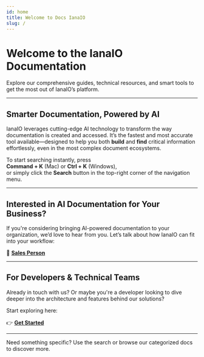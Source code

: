 ```yaml
---
id: home
title: Welcome to Docs IanaIO
slug: /
---
```


# Welcome to the IanaIO Documentation

Explore our comprehensive guides, technical resources, and smart tools to get the most out of IanaIO’s platform.

---

## Smarter Documentation, Powered by AI

IanaIO leverages cutting-edge AI technology to transform the way documentation is created and accessed. It’s the fastest and most accurate tool available—designed to help you both **build** and **find** critical information effortlessly, even in the most complex document ecosystems.

To start searching instantly, press  
**Command + K** (Mac) or **Ctrl + K** (Windows),  
or simply click the **Search** button in the top-right corner of the navigation menu.

---

## Interested in AI Documentation for Your Business?

If you're considering bringing AI-powered documentation to your organization, we’d love to hear from you. Let’s talk about how IanaIO can fit into your workflow:

📩 **[Sales Person](mailto:sales@iana.io)**

---

## For Developers & Technical Teams

Already in touch with us? Or maybe you're a developer looking to dive deeper into the architecture and features behind our solutions?

Start exploring here:

👉 [**Get Started**](/getting-started)

---

Need something specific? Use the search or browse our categorized docs to discover more.

